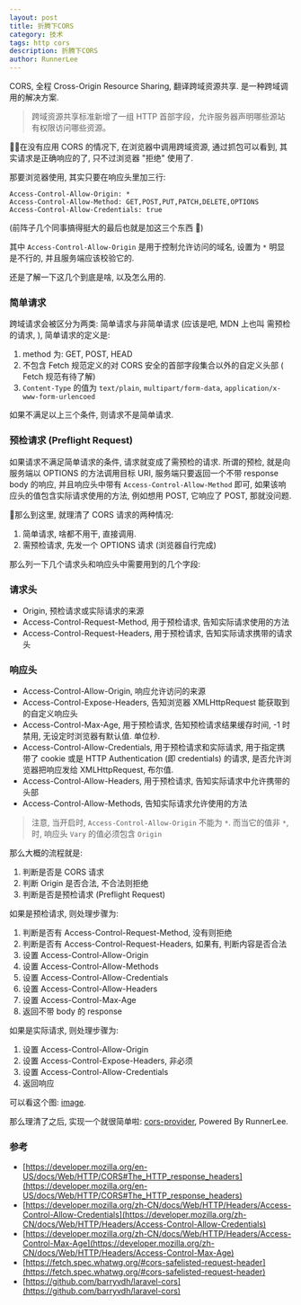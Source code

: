 ```yaml
---
layout: post
title: 折腾下CORS
category: 技术
tags: http cors
description: 折腾下CORS
author: RunnerLee
---
```


CORS, 全程 Cross-Origin Resource Sharing, 翻译跨域资源共享. 是一种跨域调用的解决方案.

> 跨域资源共享标准新增了一组 HTTP 首部字段，允许服务器声明哪些源站有权限访问哪些资源。

在没有应用 CORS 的情况下, 在浏览器中调用跨域资源, 通过抓包可以看到, 其实请求是正确响应的了, 只不过浏览器 "拒绝" 使用了. 

那要浏览器使用, 其实只要在响应头里加三行:
```
Access-Control-Allow-Origin: *
Access-Control-Allow-Method: GET,POST,PUT,PATCH,DELETE,OPTIONS
Access-Control-Allow-Credentials: true
```
(前阵子几个同事搞得挺大的最后也就是加这三个东西 🤪)

其中 `Access-Control-Allow-Origin` 是用于控制允许访问的域名, 设置为 `*` 明显是不行的, 并且服务端应该校验它的.

还是了解一下这几个到底是啥, 以及怎么用的.

### 简单请求

跨域请求会被区分为两类: 简单请求与非简单请求 (应该是吧, MDN 上也叫 需预检的请求, ), 简单请求的定义是:

1. method 为: GET, POST, HEAD
2. 不包含 Fetch 规范定义的对 CORS 安全的首部字段集合以外的自定义头部 ( Fetch 规范有待了解)
3. `Content-Type` 的值为 `text/plain`, `multipart/form-data`, `application/x-www-form-urlencoed`

如果不满足以上三个条件, 则请求不是简单请求.

### 预检请求 (Preflight Request)

如果请求不满足简单请求的条件, 请求就变成了需预检的请求. 所谓的预检, 就是向服务端以 OPTIONS 的方法调用目标 URI, 服务端只要返回一个不带 response body 的响应, 并且响应头中带有 `Access-Control-Allow-Method` 即可, 如果该响应头的值包含实际请求使用的方法, 例如想用 POST, 它响应了 POST, 那就没问题.

那么到这里, 就理清了 CORS 请求的两种情况:
1. 简单请求, 啥都不用干, 直接调用.
2. 需预检请求, 先发一个 OPTIONS 请求 (浏览器自行完成)

那么列一下几个请求头和响应头中需要用到的几个字段:

### 请求头

- Origin, 预检请求或实际请求的来源
- Access-Control-Request-Method, 用于预检请求, 告知实际请求使用的方法
- Access-Control-Request-Headers, 用于预检请求, 告知实际请求携带的请求头

### 响应头
- Access-Control-Allow-Origin, 响应允许访问的来源
- Access-Control-Expose-Headers, 告知浏览器 XMLHttpRequest 能获取到的自定义响应头
- Access-Control-Max-Age, 用于预检请求, 告知预检请求结果缓存时间, -1 时禁用, 无设定时浏览器有默认值. 单位秒.
- Access-Control-Allow-Credentials, 用于预检请求和实际请求, 用于指定携带了 cookie 或是 HTTP Authentication (即 credentials) 的请求, 是否允许浏览器把响应发给 XMLHttpRequest, 布尔值.
- Access-Control-Allow-Headers, 用于预检请求, 告知实际请求中允许携带的头部
- Access-Control-Allow-Methods, 告知实际请求允许使用的方法

> 注意, 当开启时, `Access-Control-Allow-Origin` 不能为 `*`. 而当它的值非 `*`, 时, 响应头 `Vary` 的值必须包含 `Origin`

那么大概的流程就是:
1. 判断是否是 CORS 请求
2. 判断 Origin 是否合法, 不合法则拒绝
3. 判断是否是预检请求 (Preflight Request)

如果是预检请求, 则处理步骤为:
1. 判断是否有 Access-Control-Request-Method, 没有则拒绝
2. 判断是否有 Access-Control-Request-Headers, 如果有, 判断内容是否合法
3. 设置 Access-Control-Allow-Origin
4. 设置 Access-Control-Allow-Methods
5. 设置 Access-Control-Allow-Credentials
6. 设置 Access-Control-Allow-Headers
7. 设置 Access-Control-Max-Age
8. 返回不带 body 的 response

如果是实际请求, 则处理步骤为:
1. 设置 Access-Control-Allow-Origin
2. 设置 Access-Control-Expose-Headers, 非必须
3. 设置 Access-Control-Allow-Credentials
4. 返回响应

可以看这个图: [image](https://www.html5rocks.com/static/images/cors_server_flowchart.png).

那么理清了之后, 实现一个就很简单啦: [cors-provider](https://github.com/fastdlabs/cors-provider), Powered By RunnerLee.

### 参考
- [https://developer.mozilla.org/en-US/docs/Web/HTTP/CORS#The_HTTP_response_headers](https://developer.mozilla.org/en-US/docs/Web/HTTP/CORS#The_HTTP_response_headers)
- [https://developer.mozilla.org/zh-CN/docs/Web/HTTP/Headers/Access-Control-Allow-Credentials](https://developer.mozilla.org/zh-CN/docs/Web/HTTP/Headers/Access-Control-Allow-Credentials)
- [https://developer.mozilla.org/zh-CN/docs/Web/HTTP/Headers/Access-Control-Max-Age](https://developer.mozilla.org/zh-CN/docs/Web/HTTP/Headers/Access-Control-Max-Age)
- [https://fetch.spec.whatwg.org/#cors-safelisted-request-header](https://fetch.spec.whatwg.org/#cors-safelisted-request-header)
- [https://github.com/barryvdh/laravel-cors](https://github.com/barryvdh/laravel-cors)
